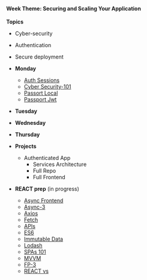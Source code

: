 <h4 class="weektheme">Week Theme: Securing and Scaling Your Application</h4>   
  
**Topics**  
  * Cyber-security  
  * Authentication  
  * Secure deployment  
  

* **Monday** 
  * [Auth Sessions](https://github.com/jankeLearning/content-md/blob/master/node%2Bexpress/07-auth-sessions.md)    
  * [Cyber Security-101](https://github.com/jankeLearning/content-md/blob/master/dev-knowledge/07-cyber-security-101.md)
  * [Passort Local](https://github.com/jankeLearning/content-md/blob/master/npm-modules/07-passport-local.md)  
  * [Passport Jwt](https://github.com/jankeLearning/content-md/blob/master/npm-modules/07-passport-jwt.md)   
  
* **Tuesday**  

* **Wednesday**  
  
* **Thursday**  
  
* **Projects**  
  * Authenticated App  
    * Services Architecture  
    * Full Repo  
    * Full Frontend  

* **REACT prep**  (in progress)
  * [Async Frontend](https://github.com/jankeLearning/content-md/blob/master/app-design/08-async-frontend.md)
  * [Async-3](https://github.com/jankeLearning/content-md/blob/master/js/08-ascync-3.md)  
  * [Axios](https://github.com/jankeLearning/content-md/blob/master/npm-modules/08-axios.md)  
  * [Fetch](https://github.com/jankeLearning/content-md/blob/master/tools/08-fetch.md)
  * [APIs](https://github.com/TheOdinProject/javascript_curriculum/blob/master/MoreJS/APIs.md)  
  * [ES6](https://github.com/jankeLearning/content-md/blob/master/js/09-es6.md)  
  * [Immutable Data](https://github.com/jankeLearning/content-md/blob/master/app-design/09-immutable-data.md)  
  * [Lodash](https://github.com/jankeLearning/content-md/blob/master/npm-modules/09-lodash.md)  
  * [SPAs 101](https://github.com/jankeLearning/content-md/blob/master/app-design/09-SPAs-101.md) 
  * [MVVM](https://github.com/jankeLearning/content-md/blob/master/app-design/10-MVVM.md)
  * [FP-3](https://github.com/jankeLearning/content-md/blob/master/js/09-FP-3.md)  
  * [REACT vs]()  